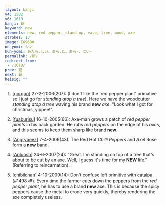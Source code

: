 ```yaml
---
layout: kanji
v4: 1502
v6: 1619
kanji: 新
keyword: new
elements: new, red pepper, stand up, vase, tree, wood, axe
strokes: 13
image: E696B0
on-yomi: シン
kun-yomi: あたら.しい、あら.た、あら-、にい-
permalink: /新/
redirect_from:
 - /1619/
prev: 避
next: 薪
heisig: ""
---
```


1) [<a href="http://kanji.koohii.com/profile/gorgon">gorgon</a>] 27-2-2006(207): (I don&#039;t like the &#039;red pepper plant&#039; primative so I just go for <em>standing atop a tree</em>). Here we have the woodcutter <em>standing atop a tree</em> waving his brand<strong> new</strong> <em>axe</em>. &quot;Look what I got for christmas, yippee!&quot;.

2) [<a href="http://kanji.koohii.com/profile/fuaburisu">fuaburisu</a>] 16-10-2005(66): Axe-man grows a patch of <em>red pepper plants</em> in his back garden. He rubs <em>red peppers</em> on the edge of his <em>axes</em>, and this seems to keep them sharp like brand<strong> new</strong>.

3) [<a href="http://kanji.koohii.com/profile/Angrybeez">Angrybeez</a>] 7-4-2009(43): The Red Hot <em>Chilli Peppers</em> and <em>Axe</em>l Rose form a<strong> new</strong> band.

4) [<a href="http://kanji.koohii.com/profile/Aploosh">Aploosh</a>] 24-6-2007(24): &quot;Great. I&#039;m standing on top of a tree that&#039;s about to be cut by an axe. Well, I guess it&#039;s time for my<strong> NEW</strong> life.&quot; (Referring to reincarnation).

5) [<a href="http://kanji.koohii.com/profile/chibilchan">chibilchan</a>] 4-10-2009(14): Don&#039;t confuse left primitive with <a href="../v4/1498.html">catalpa</a> (#1498 梓). Every time the farmer cuts down the peppers from the <em>red pepper plant</em>, he has to use a brand<strong> new</strong> axe. This is because the spicy peppers cause the metal to erode very quickly, thereby rendering the axe completely useless.

